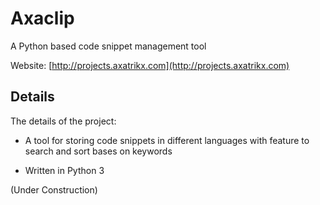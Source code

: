 Axaclip
===========

A Python based code snippet management tool

Website: [http://projects.axatrikx.com](http://projects.axatrikx.com)

Details
-----------

The details of the project:

* A tool for storing code snippets in different languages with feature to search and sort bases on keywords

* Written in Python 3

(Under Construction)
